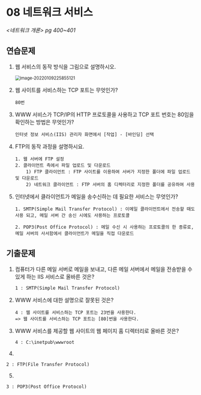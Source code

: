 # 08 네트워크 서비스

*<네트워크 개론> pg 400~401*



## 연습문제

1. 웹 서비스의 동작 방식을 그림으로 설명하시오.

   <img src="C:\Users\SSAFY\AppData\Roaming\Typora\typora-user-images\image-20220109225855121.png" alt="image-20220109225855121" style="zoom:80%;" />
   
2. 웹 사이트를 서비스하는 TCP 포트는 무엇인가?

   ```
   80번
   ```

3. WWW 서비스가 TCP/IP의 HTTP 프로토콜을 사용하고 TCP 포트 번호는 80임을 확인하는 방법은 무엇인가?

   ```
   인터넷 정보 서비스(IIS) 관리자 화면에서 [작업] - [바인딩] 선택
   ```

4. FTP의 동작 과정을 설명하시요.

   ```
   1. 웹 서버에 FTP 설정
   2. 클라이언트 측에서 파일 업로드 및 다운로드
       1) FTP 클라이언트 : FTP 사이트를 이용하여 서버가 지정한 폴더에 파일 업로드 및 다운로드
       2) 네트워크 클라이언트 : FTP 서버의 홈 디렉터리로 지정한 폴더를 공유하여 사용
   ```
   
5. 인터넷에서 클라이언트가 메일을 송수신하는 데 필요한 서비스는 무엇인가?

   ```
   1. SMTP(Simple Mail Transfer Protocol) : 이메일 클라이언트에서 전송할 때도 사용 되고, 메일 서버 간 송신 시에도 사용하는 프로토콜
   
   2. POP3(Post Office Protocol) : 메일 수신 시 사용하는 프로토콜의 한 종류로, 메일 서버의 사서함에서 클라이언트가 메일을 직접 다운로드
   ```



## 기출문제

1. 컴퓨터가 다른 메일 서버로 메일을 보내고, 다른 메일 서버에서 메일을 전송받을 수 있게 하는 IIS 서비스로 올바른 것은?

   ```
   1 : SMTP(Simple Mail Transfer Protocol)
   ```

2. WWW 서비스에 대한 설명으로 잘못된 것은?

   ```
   4 : 웹 사이트를 서비스하는 TCP 포트는 23번을 사용한다.
   => 웹 사이트를 서비스하는 TCP 포트는 [80]번을 사용한다.
   ```

3. WWW 서비스를 제공할 웹 사이트의 웹 페이지 홈 디렉터리로 올바른 것은?

   ```
   4 : C:\inetpub\wwwroot
   ```

4. 

   ```
   2 : FTP(File Transfer Protocol)
   ```

5. 

   ```
   3 : POP3(Post Office Protocol)
   ```
